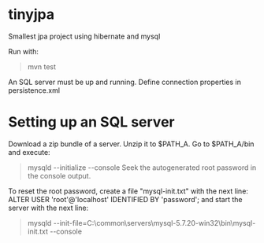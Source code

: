 # tinyjpa
Smallest jpa project using hibernate and mysql 

Run with:
>mvn test

An SQL server must be up and running. Define connection properties in persistence.xml

# Setting up an SQL server
Download a zip bundle of a server. Unzip it to $PATH_A. Go to $PATH_A/bin and execute:
>mysqld --initialize --console
Seek the autogenerated root password in the console output.

To reset the root password, create a file "mysql-init.txt" with the next line:
ALTER USER 'root'@'localhost' IDENTIFIED BY 'password';
and start the server with the next line:
>mysqld --init-file=C:\\common\\servers\\mysql-5.7.20-win32\\bin\\mysql-init.txt --console